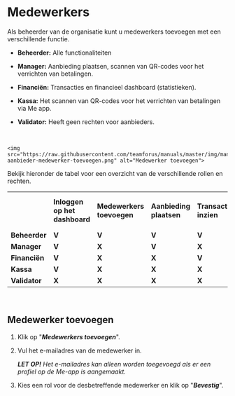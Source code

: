 # Medewerkers

Als beheerder van de organisatie kunt u medewerkers toevoegen met een verschillende functie.

* **Beheerder:** Alle functionaliteiten

* **Manager:** Aanbieding plaatsen, scannen van QR-codes voor het verrichten van betalingen.

* **Financiën:** Transacties en financieel dashboard (statistieken).

* **Kassa:** Het scannen van QR-codes voor het verrichten van betalingen via Me app.

* **Validator:** Heeft geen rechten voor aanbieders.
<br>

    <img src="https://raw.githubusercontent.com/teamforus/manuals/master/img/manual-aanbieder-medewerker-toevoegen.png" alt="Medewerker toevoegen">

Bekijk hieronder de tabel voor een overzicht van de verschillende rollen en rechten.

<table>
  <tr>
   <td>
   </td>
   <td><strong>Inloggen op het dashboard</strong>
   </td>
   <td><strong>Medewerkers toevoegen</strong>
   </td>
   <td><strong>Aanbieding plaatsen</strong>
   </td>
   <td><strong>Transacties inzien</strong>
   </td>
   <td><strong>Betalingen: scannen van QR-codes</strong>
   </td>
  </tr>
  <tr>
   <td><strong>Beheerder</strong>
   </td>
   <td><strong>V</strong>
   </td>
   <td><strong>V</strong>
   </td>
   <td><strong>V</strong>
   </td>
   <td><strong>V</strong>
   </td>
   <td><strong>V</strong>
   </td>
  </tr>
  <tr>
   <td><strong>Manager</strong>
   </td>
   <td><strong>V</strong>
   </td>
   <td><strong>X</strong>
   </td>
   <td><strong>V</strong>
   </td>
   <td><strong>X</strong>
   </td>
   <td><strong>V</strong>
   </td>
  </tr>
  <tr>
   <td><strong>Financiën</strong>
   </td>
   <td><strong>V</strong>
   </td>
   <td><strong>X</strong>
   </td>
   <td><strong>X</strong>
   </td>
   <td><strong>V</strong>
   </td>
   <td><strong>V</strong>
   </td>
  </tr>
  <tr>
   <td><strong>Kassa</strong>
   </td>
   <td><strong>V</strong>
   </td>
   <td><strong>X</strong>
   </td>
   <td><strong>X</strong>
   </td>
   <td><strong>X</strong>
   </td>
   <td><strong>V</strong>
   </td>
  </tr>
  <tr>
   <td><strong>Validator</strong>
   </td>
   <td><strong>X</strong>
   </td>
   <td><strong>X</strong>
   </td>
   <td><strong>X</strong>
   </td>
   <td><strong>X</strong>
   </td>
   <td><strong>X</strong>
   </td>
  </tr>
</table>
&nbsp;


## Medewerker toevoegen

1.  Klik op "**_Medewerkers toevoegen_**".
1.  Vul het e-mailadres van de medewerker in.

    **_LET OP!_** _Het e-mailadres kan alleen worden toegevoegd als er een profiel op de Me-app is aangemaakt._

1.  Kies een rol voor de desbetreffende medewerker en klik op "**_Bevestig_**".

